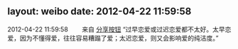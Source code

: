layout: weibo
date: 2012-04-22 11:59:58
---
2012-04-22 11:59:58  &nbsp;&nbsp;&nbsp;&nbsp;&nbsp;&nbsp; 来自 <a href="http://app.weibo.com/t/feed/cUcI1A" rel="nofollow">分享按钮</a>
“过早恋爱或过迟恋爱都不太好。太早恋爱，因为不懂得爱，往往容易糟蹋了爱；太迟恋爱，则又会影响爱的纯洁度。” ​​​

